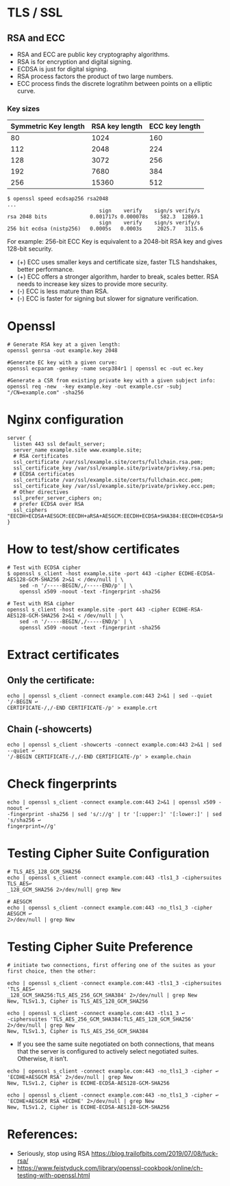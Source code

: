 # TLS / SSL

## RSA and ECC

- RSA and ECC are public key cryptography algorithms.
- RSA is for encryption and digital signing.
- ECDSA is just for digital signing.
- RSA process factors the product of two large numbers.
- ECC process finds the discrete logratihm between points on a elliptic curve.

### Key sizes

| Symmetric Key length |  RSA key length |   ECC key length   | 
|----------------------|-----------------|--------------------|
| 80                   | 1024            | 160                |
| 112                  | 2048            | 224                |
| 128                  | 3072            | 256                |
| 192                  | 7680            | 384                |
| 256                  | 15360           | 512                |

```
$ openssl speed ecdsap256 rsa2048
...
                              sign    verify    sign/s verify/s
rsa 2048 bits              0.001717s 0.000078s    582.3  12869.1
                              sign    verify    sign/s verify/s
256 bit ecdsa (nistp256)   0.0005s   0.0003s     2025.7   3115.6

```

For example: 256-bit ECC Key is equivalent to a 2048-bit RSA key and gives 128-bit security.
- (+) ECC uses smaller keys and certificate size, faster TLS handshakes, better performance.
- (+) ECC offers a stronger algorithm, harder to break, scales better. RSA needs to increase key sizes to provide more security.
- (-) ECC is less mature than RSA.
- (-) ECC is faster for signing but slower for signature verification.

# Openssl

```
# Generate RSA key at a given length:
openssl genrsa -out example.key 2048
```

```
#Generate EC key with a given curve:
openssl ecparam -genkey -name secp384r1 | openssl ec -out ec.key
```

```
#Generate a CSR from existing private key with a given subject info:
openssl req -new  -key example.key -out example.csr -subj "/CN=example.com" -sha256
```

# Nginx configuration
```
server {
  listen 443 ssl default_server;
  server_name example.site www.example.site;
  # RSA certificates
  ssl_certificate /var/ssl/example.site/certs/fullchain.rsa.pem;        
  ssl_certificate_key /var/ssl/example.site/private/privkey.rsa.pem;
  # ECDSA certificates
  ssl_certificate /var/ssl/example.site/certs/fullchain.ecc.pem;        
  ssl_certificate_key /var/ssl/example.site/private/privkey.ecc.pem; 
  # Other directives
  ssl_prefer_server_ciphers on;
  # prefer ECDSA over RSA
  ssl_ciphers "EECDH+ECDSA+AESGCM:EECDH+aRSA+AESGCM:EECDH+ECDSA+SHA384:EECDH+ECDSA+SHA256:EECDH+aRSA+SHA384:EECDH+aRSA+SHA256:EECDH:DHE+AESGCM:DHE:!RSA!aNULL:!eNULL:!LOW:!RC4:!3DES:!MD5:!EXP:!PSK:!SRP:!DSS:!CAMELLIA:!SEED";
}

```
# How to test/show certificates

```
# Test with ECDSA cipher
$ openssl s_client -host example.site -port 443 -cipher ECDHE-ECDSA-AES128-GCM-SHA256 2>&1 < /dev/null | \
    sed -n '/-----BEGIN/,/-----END/p' | \
    openssl x509 -noout -text -fingerprint -sha256
```
```
# Test with RSA cipher
openssl s_client -host example.site -port 443 -cipher ECDHE-RSA-AES128-GCM-SHA256 2>&1 < /dev/null | \
    sed -n '/-----BEGIN/,/-----END/p' | \
    openssl x509 -noout -text -fingerprint -sha256

```
# Extract certificates

## Only the certificate:
```
echo | openssl s_client -connect example.com:443 2>&1 | sed --quiet '/-BEGIN ↩
CERTIFICATE-/,/-END CERTIFICATE-/p' > example.crt
```

## Chain (-showcerts)
```
echo | openssl s_client -showcerts -connect example.com:443 2>&1 | sed --quiet ↩
'/-BEGIN CERTIFICATE-/,/-END CERTIFICATE-/p' > example.chain
```

# Check fingerprints
```
echo | openssl s_client -connect example.com:443 2>&1 | openssl x509 -noout ↩
-fingerprint -sha256 | sed 's/://g' | tr '[:upper:]' '[:lower:]' | sed 's/sha256 ↩
fingerprint=//g'
```
# Testing Cipher Suite Configuration
```
# TLS_AES_128_GCM_SHA256
echo | openssl s_client -connect example.com:443 -tls1_3 -ciphersuites TLS_AES↩
_128_GCM_SHA256 2>/dev/null| grep New

# AESGCM
echo | openssl s_client -connect example.com:443 -no_tls1_3 -cipher AESGCM ↩
2>/dev/null | grep New

```

# Testing Cipher Suite Preference
```
# initiate two connections, first offering one of the suites as your first choice, then the other:

echo | openssl s_client -connect example.com:443 -tls1_3 -ciphersuites 'TLS_AES↩
_128_GCM_SHA256:TLS_AES_256_GCM_SHA384' 2>/dev/null | grep New
New, TLSv1.3, Cipher is TLS_AES_128_GCM_SHA256

echo | openssl s_client -connect example.com:443 -tls1_3 ↩
-ciphersuites 'TLS_AES_256_GCM_SHA384:TLS_AES_128_GCM_SHA256' 2>/dev/null | grep New
New, TLSv1.3, Cipher is TLS_AES_256_GCM_SHA384

```
* If you see the same suite negotiated on both connections, that means that the server is configured to actively select negotiated suites. Otherwise, it isn’t.

```
echo | openssl s_client -connect example.com:443 -no_tls1_3 -cipher ↩
'ECDHE+AESGCM RSA' 2>/dev/null | grep New
New, TLSv1.2, Cipher is ECDHE-ECDSA-AES128-GCM-SHA256

echo | openssl s_client -connect example.com:443 -no_tls1_3 -cipher ↩
'ECDHE+AESGCM RSA +ECDHE' 2>/dev/null | grep New
New, TLSv1.2, Cipher is ECDHE-ECDSA-AES128-GCM-SHA256

```

# References:
- Seriously, stop using RSA https://blog.trailofbits.com/2019/07/08/fuck-rsa/
- https://www.feistyduck.com/library/openssl-cookbook/online/ch-testing-with-openssl.html


